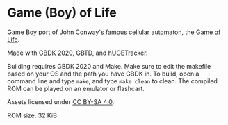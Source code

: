 # Game (Boy) of Life

Game Boy port of John Conway's famous cellular automaton, the [Game of Life](https://en.wikipedia.org/wiki/Conway's_Game_of_Life).

Made with [GBDK 2020](https://github.com/gbdk-2020/gbdk-2020), [GBTD](https://github.com/gbdk-2020/GBTD_GBMB), and [hUGETracker](https://github.com/SuperDisk/hUGETracker).

Building requires GBDK 2020 and Make. Make sure to edit the makefile based on your OS and the path you have GBDK in. To build, open a command line and type `make`, and type `make clean` to clean. The compiled ROM can be played on an emulator or flashcart.

Assets licensed under [CC BY-SA 4.0](https://creativecommons.org/licenses/by-sa/4.0/).

ROM size: 32 KiB
